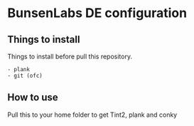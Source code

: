 # BunsenLabs DE configuration

## Things to install

Things to install before pull this repository.

	- plank
	- git (ofc)

## How to use

Pull this to your home folder to get Tint2, plank and conky

